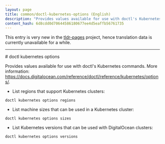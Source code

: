 ```yaml
---
layout: page
title: common/doctl-kubernetes-options (English)
description: "Provides values available for use with doctl's Kubernetes commands."
content_hash: 6d8cdd0d70644586180677ee4d5eaffb56761735
---
```


This entry is very new in the [tldr-pages](https://github.com/tldr-pages/tldr) project, hence translation data is currently unavailable for a while.

<hr># doctl kubernetes options

Provides values available for use with doctl's Kubernetes commands.
More information: <https://docs.digitalocean.com/reference/doctl/reference/kubernetes/options/>.

- List regions that support Kubernetes clusters:

`doctl kubernetes options regions`

- List machine sizes that can be used in a Kubernetes cluster:

`doctl kubernetes options sizes`

- List Kubernetes versions that can be used with DigitalOcean clusters:

`doctl kubernetes options versions`
